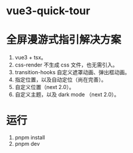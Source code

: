 # vue3-quick-tour

# 全屏漫游式指引解决方案

1. vue3 + tsx。
2. css-render 不生成 css 文件，也无需引入。
3. transition-hooks 自定义遮罩动画、弹出框动画。
4. 指定位置，以及自动定位（尚在完善）。
4. 自定义位置（next 2.0）。
5. 自定义主题，以及 dark mode （next 2.0）。

# 运行

1. pnpm install
2. pnpm dev
